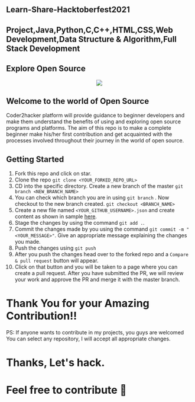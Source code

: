 ## Learn-Share-Hacktoberfest2021
## Project,Java,Python,C,C++,HTML,CSS,Web Development,Data Structure & Algorithm,Full Stack Development
## Explore Open Source

<p align="center">
  <img src="https://hacktoberfest.digitalocean.com/_nuxt/img/logo-hacktoberfest-full.f42e3b1.svg" />
</p>

## Welcome to the world of Open Source

Coder2hacker platform will provide guidance to beginner developers and make them understand the benefits of using and exploring open source programs and platforms. The aim of this repo is to make a complete beginner make his/her first contribution and get acquainted with the processes involved throughout their journey in the world of open source.

## Getting Started

1. Fork this repo and click on star.
1. Clone the repo
```git clone <YOUR_FORKED_REPO_URL>```
1. CD into the specific directory. Create a new branch of the master ```git branch <NEW_BRANCH_NAME>```
1. You can check which branch you are in using ```git branch``` . Now checkout to the new branch created.
```git checkout <BRANCH_NAME>```
1. Create a new file named ```<YOUR_GITHUB_USERNAME>.json``` and create content as shown in sample [here](https://github.com/coder2hacker/Explore-open-source/blob/main/contributor.json).
1. Stage the changes by using the command ```git add .```.
1. Commit the changes made by you using the command ```git commit -m "<YOUR_MESSAGE>"```. Give an appropriate message explaining the changes you made.
1. Push the changes using ```git push```
1. After you push the changes head over to the forked repo and a ```Compare & pull request``` button will appear. 
1. Click on that button and you will be taken to a page where you can create a pull request. After you have submitted the PR, we will review your work and approve the PR and merge it with the master branch.



# Thank You for your Amazing Contribution!!

PS: If anyone wants to contribute in my projects, you guys are welcomed You can select any repository, I will accept all appropriate changes.

# Thanks, Let's hack.

# Feel free to contribute 🚀
